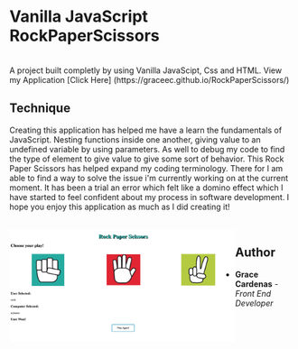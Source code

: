 # Vanilla JavaScript RockPaperScissors

<br>
A project built completly by using Vanilla JavaScipt, Css and HTML.
View my Application [Click Here] (https://graceec.github.io/RockPaperScissors/)

## Technique
Creating this application has helped me have a learn the fundamentals of JavaScript. Nesting functions inside one another, giving 
value to an undefined variable by using parameters. As well to debug my code to find the type of element to give value to give some sort of behavior.
This Rock Paper Scissors has helped expand my coding terminology. There for I am able to find a way to solve the issue i'm currently working on at the current moment. It has been a trial an error which felt like a domino effect which I have started to feel confident about my process in software development. I hope you enjoy this application as much as I did creating it!



<br>

<img src ='game image.png' img align='left' width='400' height='200'>

## Author
* **Grace Cardenas** - *Front End Developer* 
